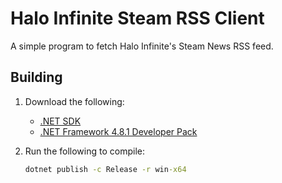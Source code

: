 # Halo Infinite Steam RSS Client
A simple program to fetch Halo Infinite's Steam News RSS feed.

## Building
1. Download the following:
    - [.NET SDK](https://dotnet.microsoft.com/en-us/download)
    - [.NET Framework 4.8.1 Developer Pack](https://dotnet.microsoft.com/en-us/download/dotnet-framework/thank-you/net481-developer-pack-offline-installer)

2. Run the following to compile:
    
    ```cmd
    dotnet publish -c Release -r win-x64
    ```